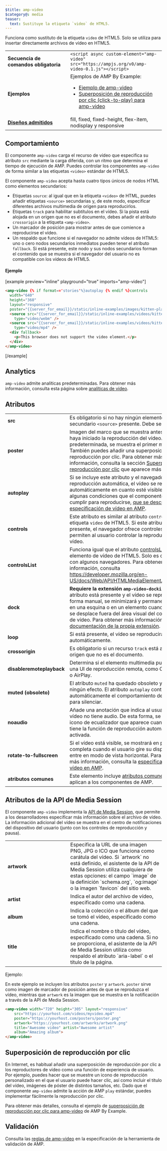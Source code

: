 ```yaml
---
$title: amp-video
$category@: media
teaser:
  text: Sustituye la etiqueta `video` de HTML5.
---
```




<!--
       Copyright 2016 The AMP HTML Authors. All Rights Reserved.

       Licensed under the Apache License, Version 2.0 (the "License");
     you may not use this file except in compliance with the License.
     You may obtain a copy of the License at

     http://www.apache.org/licenses/LICENSE-2.0

     Unless required by applicable law or agreed to in writing, software
     distributed under the License is distributed on an "AS-IS" BASIS,
     WITHOUT WARRANTIES OR CONDITIONS OF ANY KIND, either express or implied.
     See the License for the specific language governing permissions and
     limitations under the License.
-->



Funciona como sustituto de la etiqueta `video` de HTML5. Solo se utiliza para insertar directamente archivos de vídeo en HTML5.

<table>
  <tr>
    <td width="40%"><strong>Secuencia de comandos obligatoria</strong></td>
    <td><code>&lt;script async custom-element="amp-video" src="https://ampjs.org/v0/amp-video-0.1.js">&lt;/script></code></td>
  </tr>
  <tr>
    <td width="40%"><strong>Ejemplos</strong></td>
    <td>Ejemplos de AMP By Example:<ul>
      <li><a href="https://ampbyexample.com/components/amp-video/">Ejemplo de amp-video</a></li>
      <li><a href="https://ampbyexample.com/advanced/click-to-play_overlay_for_amp-video/">Superposición de reproducción por clic (click-to-play) para amp-video</a></li></ul></td>
    </tr>
    <tr>
      <td class="col-fourty"><strong><a href="../../../documentation/guides-and-tutorials/develop/style_and_layout/control_layout.md">Diseños admitidos</a></strong></td>
      <td>fill, fixed, fixed-height, flex-item, nodisplay y responsive</td>
    </tr>
  </table>

## Comportamiento <a name="behavior"></a>

El componente `amp-video` carga el recurso de vídeo que especifica su atributo `src` mediante la carga diferida, con un ritmo que determina el tiempo de ejecución de AMP. Puedes controlar los componentes `amp-video` de forma similar a las etiquetas `<video>` estándar de HTML5.

El componente `amp-video` acepta hasta cuatro tipos únicos de nodos HTML como elementos secundarios:

* Etiquetas `source`: al igual que en la etiqueta `<video>` de HTML, puedes añadir etiquetas `<source>` secundarias y, de este modo, especificar diferentes archivos multimedia de origen para reproducirlos.
* Etiquetas `track` para habilitar subtítulos en el vídeo. Si la pista está alojada en un origen que no es el documento, debes añadir el atributo `crossorigin` a la etiqueta `<amp-video>`.
* Un marcador de posición para mostrar antes de que comience a reproducirse el vídeo.
* Un respaldo que funcione si el navegador no admite vídeos de HTML5: uno o cero nodos secundarios inmediatos pueden tener el atributo `fallback`. Si está presente, este nodo y sus nodos secundarios forman el contenido que se muestra si el navegador del usuario no es compatible con los vídeos de HTML5.

#### Ejemplo <a name="example"></a>

[example preview="inline" playground="true" imports="amp-video"]
```html
<amp-video {% if format=='stories'%}autoplay {% endif %}controls
  width="640"
  height="360"
  layout="responsive"
  poster="{{server_for_email}}/static/inline-examples/images/kitten-playing.png">
  <source src="{{server_for_email}}/static/inline-examples/videos/kitten-playing.webm"
    type="video/webm" />
  <source src="{{server_for_email}}/static/inline-examples/videos/kitten-playing.mp4"
    type="video/mp4" />
  <div fallback>
    <p>This browser does not support the video element.</p>
  </div>
</amp-video>
```
[/example]

## Analytics <a name="analytics"></a>

`amp-video` admite analíticas predeterminadas. Para obtener más información, consulta esta página sobre [analíticas de vídeo](https://github.com/ampproject/amphtml/blob/main/extensions/amp-analytics/amp-video-analytics.md).

## Atributos <a name="attributes"></a>

<table>
  <tr>
    <td width="40%"><strong>src</strong></td>
    <td>Es obligatorio si no hay ningún elemento secundario <code>&lt;source&gt;</code> presente. Debe ser HTTPS.</td>
  </tr>
  <tr>
    <td width="40%"><strong>poster</strong></td>
    <td>Imagen del marco que se muestra antes de que se haya iniciado la reproducción del vídeo. De forma predeterminada, se muestra el primer marco.
      <br>
        También puedes añadir una superposición de reproducción por clic. Para obtener más información, consulta la sección <a href="#click-to-play-overlay">Superposición de reproducción por clic</a> que aparece más abajo.</td>
      </tr>
      <tr>
        <td width="40%"><strong>autoplay</strong></td>
        <td>Si se incluye este atributo y el navegador admite la reproducción automática, el vídeo se reproducirá automáticamente en cuanto esté visible. Hay algunas condiciones que el componente debe cumplir para reproducirse, <a href="https://github.com/ampproject/amphtml/blob/main/docs/spec/amp-video-interface.md#autoplay">que se describen en la especificación de vídeo en AMP</a>.</td>
      </tr>
      <tr>
        <td width="40%"><strong>controls</strong></td>
        <td>Este atributo es similar al atributo <code>controls</code> de la etiqueta <code>video</code> de HTML5. Si este atributo está presente, el navegador ofrece controles que permiten al usuario controlar la reproducción del vídeo.</td>
      </tr>
      <tr>
        <td width="40%"><strong>controlsList</strong></td>
        <td>Funciona igual que el atributo <a href="https://developer.mozilla.org/en-US/docs/Web/API/HTMLMediaElement/controlsList">controlsList</a> del elemento de vídeo de HTML5. Solo es compatible con algunos navegadores. Para obtener más información, consulta <a href="https://developer.mozilla.org/en-US/docs/Web/API/HTMLMediaElement/controlsList">https://developer.mozilla.org/en-US/docs/Web/API/HTMLMediaElement/controlsList</a>.</td>
      </tr>
      <tr>
        <td width="40%"><strong>dock</strong></td>
        <td><strong>Requiere la extensión <code>amp-video-docking</code>.</strong> Si este atributo está presente y el vídeo se reproduce de forma manual, se minimizará y permanecerá fijado en una esquina o en un elemento cuando el usuario se desplace fuera del área visual del componente de vídeo.
            Para obtener más información, consulta la <a href="amp-video-docking.md">documentación de la propia extensión</a>.</td>
        </tr>
        <tr>
          <td width="40%"><strong>loop</strong></td>
          <td>Si está presente, el vídeo se reproducirá en bucle automáticamente.</td>
        </tr>
        <tr>
          <td width="40%"><strong>crossorigin</strong></td>
          <td>Es obligatorio si un recurso <code>track</code> está alojado en un origen que no es el documento.</td>
        </tr>
        <tr>
          <td width="40%"><strong>disableremoteplayback</strong></td>
          <td>Determina si el elemento multimedia puede tener una UI de reproducción remota, como Chromecast o AirPlay.</td>
        </tr>
        <tr>
          <td width="40%"><strong>muted (obsoleto)</strong></td>
          <td>El atributo <code>muted</code> ha quedado obsoleto y ya no tiene ningún efecto. El atributo <code>autoplay</code> controla automáticamente el comportamiento de la función para silenciar.</td>
        </tr>
        <tr>
          <td width="40%"><strong>noaudio</strong></td>
          <td>Añade una anotación que indica al usuario que el vídeo no tiene audio. De esta forma, se oculta el icono de ecualizador que aparece cuando el vídeo tiene la función de reproducción automática activada.</td>
        </tr>
        <tr>
          <td width="40%"><strong>rotate-to-fullscreen</strong></td>
          <td>Si el vídeo está visible, se mostrará en pantalla completa cuando el usuario gire su dispositivo y entre en modo de vista horizontal. Para obtener más información, consulta la <a href="https://github.com/ampproject/amphtml/blob/main/docs/spec/amp-video-interface.md#rotate-to-fullscreen">especificación de vídeo en AMP</a>.</td>
        </tr>
        <tr>
          <td width="40%"><strong>atributos comunes</strong></td>
          <td>Este elemento incluye <a href="../../../documentation/guides-and-tutorials/learn/common_attributes.md">atributos comunes</a> que se aplican a los componentes de AMP.</td>
        </tr>
      </table>

## Atributos de la API de Media Session <a name="media-session-api-attributes"></a>

El componente `amp-video` implementa la [API de Media Session](https://developers.google.com/web/updates/2017/02/media-session), que permite a los desarrolladores especificar más información sobre el archivo de vídeo. La información adicional del vídeo se muestra en el centro de notificaciones del dispositivo del usuario (junto con los controles de reproducción y pausa).

<table>
  <tr>
    <td width="40%"><strong>artwork</strong></td>
    <td>Especifica la URL de una imagen PNG, JPG o ICO que funciona como carátula del vídeo. Si `artwork` no está definido, el asistente de la API de Media Session utiliza cualquiera de estas opciones: el campo `image` de la definición `schema.org`, `og:image` o la imagen `favicon` del sitio web.</td>
  </tr>
  <tr>
    <td width="40%"><strong>artist</strong></td>
    <td>Indica el autor del archivo de vídeo, especificado como una cadena.</td>
  </tr>
  <tr>
    <td width="40%"><strong>album</strong></td>
    <td>Indica la colección o el álbum del que se tomó el vídeo, especificado como una cadena.</td>
  </tr>
  <tr>
    <td width="40%"><strong>title</strong></td>
    <td>Indica el nombre o título del vídeo, especificado como una cadena. Si no se proporciona, el asistente de la API de Media Session utiliza como respaldo el atributo `aria-label` o el título de la página.</td>
  </tr>
</table>

Ejemplo:

En este ejemplo se incluyen los atributos `poster` y `artwork`. `poster` sirve como imagen de marcador de posición antes de que se reproduzca el vídeo, mientras que `artwork` es la imagen que se muestra en la notificación a través de la API de Media Session.

```html
<amp-video width="720" height="305" layout="responsive"
    src="https://yourhost.com/videos/myvideo.mp4"
    poster="https://yourhost.com/posters/poster.png"
    artwork="https://yourhost.com/artworks/artwork.png"
    title="Awesome video" artist="Awesome artist"
    album="Amazing album">
</amp-video>
```

## Superposición de reproducción por clic <a name="click-to-play-overlay"></a>

En Internet, es habitual añadir una superposición de reproducción por clic a los reproductores de vídeo como una función de experiencia de usuario.  Por ejemplo, puedes hacer que se muestre un icono de reproducción personalizado en el que el usuario puede hacer clic, así como incluir el título del vídeo, imágenes de póster de distintos tamaños, etc.  Dado que el componente `amp-video` admite la acción de AMP `play` estándar, puedes implementar fácilmente la reproducción por clic.

Para obtener más detalles, consulta el ejemplo de [superposición de reproducción por clic para amp-video](https://ampbyexample.com/advanced/click-to-play_overlay_for_amp-video/) de AMP By Example.

## Validación <a name="validation"></a>

Consulta las [reglas de amp-video](https://github.com/ampproject/amphtml/blob/main/validator/validator-main.protoascii) en la especificación de la herramienta de validación de AMP.
